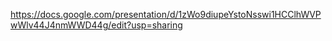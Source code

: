 https://docs.google.com/presentation/d/1zWo9diupeYstoNsswi1HCClhWVPwWlv44J4nmWWD44g/edit?usp=sharing
